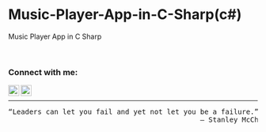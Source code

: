 # Music-Player-App-in-C-Sharp(c#)
Music Player App in C Sharp

<br />

### Connect with me:

[<img align="left" alt="sadman | Instagram" width="22px" src="https://cdn.jsdelivr.net/npm/simple-icons@v3/icons/instagram.svg" />][instagram]
[<img align="left" alt="sadman | Instagram" width="22px" src="https://cdn.jsdelivr.net/npm/simple-icons@v3/icons/facebook.svg" />][facebook]

<br/>

---

<pre>
“Leaders can let you fail and yet not let you be a failure.”
                                              – Stanley McChrystal
</pre>

[instagram]: https://www.instagram.com/gamer_x122/
[facebook]: https://www.facebook.com/mdsadman.sakibkhan.39/
